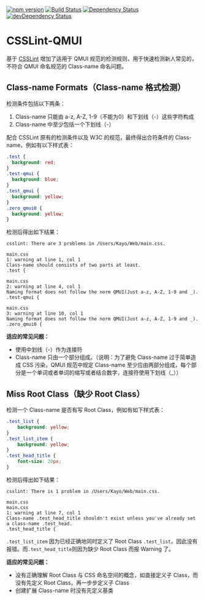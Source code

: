 [![npm version](https://img.shields.io/npm/v/csslint.svg)](https://www.npmjs.com/package/csslint-qmui)
[![Build Status](https://img.shields.io/travis/CSSLint/csslint/master.svg)](https://travis-ci.org/CSSLint/csslint)
[![Dependency Status](https://img.shields.io/david/CSSLint/csslint.svg)](https://david-dm.org/CSSLint/csslint)
[![devDependency Status](https://img.shields.io/david/dev/CSSLint/csslint.svg)](https://david-dm.org/CSSLint/csslint#info=devDependencies)

# CSSLint-QMUI

基于 [CSSLint](https://github.com/CSSLint/csslint) 增加了适用于 QMUI 规范的检测规则，用于快速检测新人常见的，不符合 QMUI 命名规范的 Class-name 命名问题。

## Class-name Formats（Class-name 格式检测）

检测条件包括以下两条：

1. Class-name 只能由 a-z, A-Z, 1-9（不能为0）和下划线（-）这些字符构成 
1. Class-name 中至少包括一个下划线（-）

配合 CSSLint 原有的检测条件以及 W3C 的规范，最终得出合符条件的 Class-name，例如有以下样式表：

```css
.test {
  background: red;
}
.test-qmui {
  background: blue;
}
.test_qmui {
  background: yellow;
}
.zero_qmui0 {
  background: yellow;
}
```

检测后得出如下结果：
```
csslint: There are 3 problems in /Users/Kayo/Web/main.css.

main.css
1: warning at line 1, col 1
Class-name should consists of two parts at least.
.test {

main.css
2: warning at line 4, col 1
Naming format does not follow the norm QMUI(Just a-z, A-Z, 1-9 and _).
.test-qmui {

main.css
3: warning at line 10, col 1
Naming format does not follow the norm QMUI(Just a-z, A-Z, 1-9 and _).
.zero_qmui0 {
```

**适应的常见问题：**
* 使用中划线（-）作为连接符
* Class-name 只由一个部分组成。（说明：为了避免 Class-name 过于简单造成 CSS 污染，QMUI 规范中规定 Class-name 至少应由两部分组成，每个部分是一个单词或者单词的缩写或者结合数字，连接符使用下划线（_））

## Miss Root Class（缺少 Root Class）

检测一个 Class-name 是否有写 Root Class，例如有如下样式表：

```css
.test_list {
    background: yellow;
}
.test_list_item {
    background: yellow;
}
.test_head_title {
    font-size: 20px;
}
```

检测后得出如下结果：
```
csslint: There is 1 problem in /Users/Kayo/Web/main.css.

main.css
main.css
1: warning at line 7, col 1
Class-name .test_head_title shouldn't exist unless you've already set a class-name .test_head.
.test_head_title {
```

`.test_list_item` 因为已经正确地同时定义了 Root Class `.test_list`，因此没有报错。而`.test_head_title`则因为缺少 Root Class 而报 Warning 了。

**适应的常见问题：**
* 没有正确理解 Root Class 与 CSS 命名空间的概念，如直接定义子 Class，而没有先定义 Root Class，再一步步定义子 Class
* 创建扩展 Class-name 时没有先定义基类
